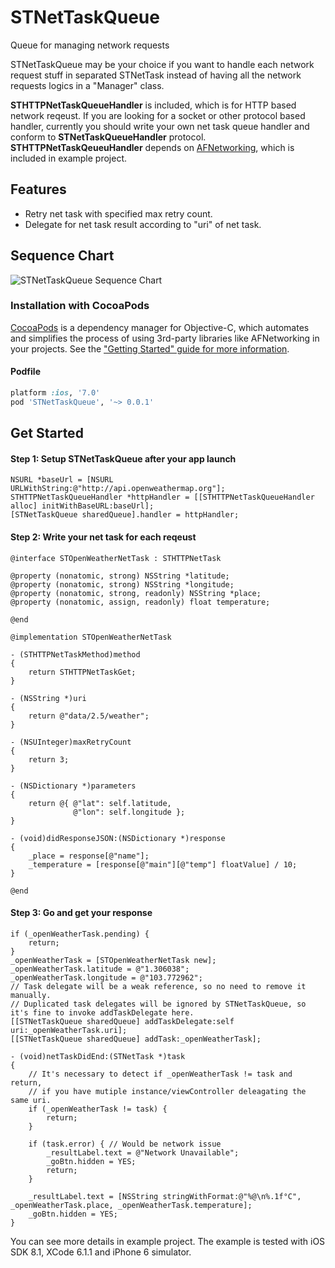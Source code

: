 # STNetTaskQueue
Queue for managing network requests

STNetTaskQueue may be your choice if you want to handle each network request stuff in separated STNetTask instead of having all the network requests logics in a "Manager" class.

**STHTTPNetTaskQueueHandler** is included, which is for HTTP based network reqeust. If you are looking for a socket or other protocol based handler, currently you should write your own net task queue handler and conform to **STNetTaskQueueHandler** protocol. **STHTTPNetTaskQeueuHandler** depends on [AFNetworking](https://github.com/AFNetworking/AFNetworking), which is included in example project.

## Features
- Retry net task with specified max retry count.
- Delegate for net task result according to "uri" of net task.

## Sequence Chart
![STNetTaskQueue Sequence Chart](https://cloud.githubusercontent.com/assets/1491282/7292210/6d761f6a-e9cc-11e4-9620-0075082dcc8e.png)

### Installation with CocoaPods

[CocoaPods](http://cocoapods.org) is a dependency manager for Objective-C, which automates and simplifies the process of using 3rd-party libraries like AFNetworking in your projects. See the ["Getting Started" guide for more information](https://github.com/AFNetworking/AFNetworking/wiki/Getting-Started-with-AFNetworking).

#### Podfile

```ruby
platform :ios, '7.0'
pod 'STNetTaskQueue', '~> 0.0.1'
```

## Get Started
#### Step 1: Setup STNetTaskQueue after your app launch
```objc
NSURL *baseUrl = [NSURL URLWithString:@"http://api.openweathermap.org"];
STHTTPNetTaskQueueHandler *httpHandler = [[STHTTPNetTaskQueueHandler alloc] initWithBaseURL:baseUrl];
[STNetTaskQueue sharedQueue].handler = httpHandler;
```

#### Step 2: Write your net task for each reqeust
```objc
@interface STOpenWeatherNetTask : STHTTPNetTask

@property (nonatomic, strong) NSString *latitude;
@property (nonatomic, strong) NSString *longitude;
@property (nonatomic, strong, readonly) NSString *place;
@property (nonatomic, assign, readonly) float temperature;

@end
```

```objc
@implementation STOpenWeatherNetTask

- (STHTTPNetTaskMethod)method
{
    return STHTTPNetTaskGet;
}

- (NSString *)uri
{
    return @"data/2.5/weather";
}

- (NSUInteger)maxRetryCount
{
    return 3;
}

- (NSDictionary *)parameters
{
    return @{ @"lat": self.latitude,
              @"lon": self.longitude };
}

- (void)didResponseJSON:(NSDictionary *)response
{
    _place = response[@"name"];
    _temperature = [response[@"main"][@"temp"] floatValue] / 10;
}

@end
```

#### Step 3: Go and get your response
```objc
if (_openWeatherTask.pending) {
    return;
}
_openWeatherTask = [STOpenWeatherNetTask new];
_openWeatherTask.latitude = @"1.306038";
_openWeatherTask.longitude = @"103.772962";
// Task delegate will be a weak reference, so no need to remove it manually.
// Duplicated task delegates will be ignored by STNetTaskQueue, so it's fine to invoke addTaskDelegate here.
[[STNetTaskQueue sharedQueue] addTaskDelegate:self uri:_openWeatherTask.uri];
[[STNetTaskQueue sharedQueue] addTask:_openWeatherTask];
```

```objc
- (void)netTaskDidEnd:(STNetTask *)task
{
    // It's necessary to detect if _openWeatherTask != task and return,
    // if you have mutiple instance/viewController deleagating the same uri.
    if (_openWeatherTask != task) {
        return;
    }
    
    if (task.error) { // Would be network issue
        _resultLabel.text = @"Network Unavailable";
        _goBtn.hidden = YES;
        return;
    }
    
    _resultLabel.text = [NSString stringWithFormat:@"%@\n%.1f°C", _openWeatherTask.place, _openWeatherTask.temperature];
    _goBtn.hidden = YES;
}
```

You can see more details in example project. The example is tested with iOS SDK 8.1, XCode 6.1.1 and iPhone 6 simulator.